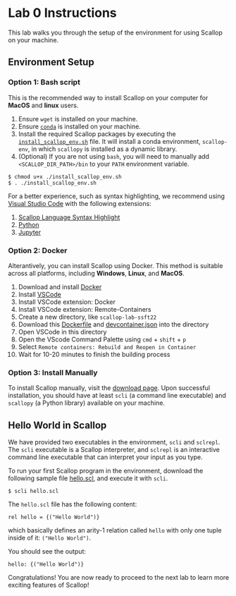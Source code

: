 # Lab 0 Instructions

This lab walks you through the setup of the environment for using Scallop on your machine.

## Environment Setup

### Option 1: Bash script

This is the recommended way to install Scallop on your computer for **MacOS** and **linux** users.

1. Ensure `wget` is installed on your machine.
2. Ensure [`conda`](https://www.anaconda.com) is installed on your machine.
3. Install the required Scallop packages by executing the [`install_scallop_env.sh`](/ssft22/labs/install_scallop_env.sh) file. It will install a conda environment, `scallop-env`, in which `scallopy` is installed as a dynamic library.
4. (Optional) If you are not using `bash`, you will need to manually add `<SCALLOP_DIR_PATH>/bin` to your `PATH` environment variable.

```
$ chmod u+x ./install_scallop_env.sh
$ . ./install_scallop_env.sh
```

For a better experience, such as syntax highlighting, we recommend using [Visual Studio Code](https://code.visualstudio.com/download) with
the following extensions:
1. [Scallop Language Syntax Highlight](https://marketplace.visualstudio.com/items?itemName=scallop-lang.scallop)
2. [Python](https://marketplace.visualstudio.com/items?itemName=ms-python.python)
3. [Jupyter](https://marketplace.visualstudio.com/items?itemName=ms-toolsai.jupyter)

### Option 2: Docker

Alterantively, you can install Scallop using Docker.
This method is suitable across all platforms, including **Windows**, **Linux**, and **MacOS**.

1. Download and install [Docker](https://www.docker.com)
2. Install [VSCode](https://code.visualstudio.com)
3. Install VSCode extension: Docker
4. Install VSCode extension: Remote-Containers
5. Create a new directory, like `scallop-lab-ssft22`
6. Download this [Dockerfile](/ssft22/labs/Dockerfile) and [devcontainer.json](/ssft22/labs/devcontainer.json) into the directory
7. Open VSCode in this directory
8. Open the VScode Command Palette using `cmd` + `shift` + `p` 
9. Select `Remote containers: Rebuild and Reopen in Container`
10. Wait for 10-20 minutes to finish the building process

### Option 3: Install Manually

To install Scallop manually, visit the [download page](/download.html).
Upon successful installation, you should have at least `scli` (a command line executable) and `scallopy` (a Python library)
available on your machine.

## Hello World in Scallop

We have provided two executables in the environment, `scli` and `sclrepl`.
The `scli` executable is a Scallop interpreter,
and `sclrepl` is an interactive command line executable that can interpret your input as you type.

To run your first Scallop program in the environment,
download the following sample file [hello.scl](/examples/hello.scl),
and execute it with `scli`.

```
$ scli hello.scl
```

The `hello.scl` file has the following content:

``` scl
rel hello = {("Hello World")}
```

which basically defines an arity-1 relation called `hello` with only one tuple inside of it: `("Hello World")`.

You should see the output:

```
hello: {("Hello World")}
```

Congratulations!  You are now ready to proceed to the next lab to learn more exciting features of Scallop!

